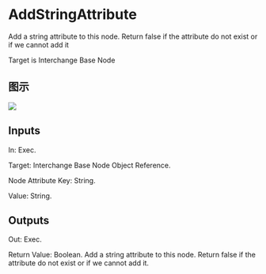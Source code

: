 # AddStringAttribute

Add a string attribute to this node. Return false if the attribute do not exist or if we cannot add it

Target is Interchange Base Node

## 图示

![]($-20221218-19360378.png)

## Inputs

In: Exec.

Target: Interchange Base Node Object Reference.

Node Attribute Key: String.

Value: String.  

## Outputs

Out: Exec.

Return Value: Boolean. Add a string attribute to this node. Return false if the attribute do not exist or if we cannot add it.

